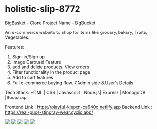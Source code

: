 # holistic-slip-8772

BigBasket - Clone
Project Name - BigBucket

An e-commerce website to shop for items like grocery, bakery, Fruits, Vegetables. 

Features: 
1. Sign-in/Sign-up
2. Image Carousel Feature
3. add and delete products, View orders
4. Filter functionality in the product page
5. Add to cart features
6. Full e-commerce buying flow.
7.Admin side 
8.User's Details


Tech Stack: HTML | CSS | Javascript | Node.js| Express | MonogoDB |Bootstrap

Frontend Link : https://playful-klepon-ca640c.netlify.app
Backend Link  : https://real-puce-stingray-wear.cyclic.app/



![](https://i.imgur.com/jfmN8G3.png)
![](https://i.imgur.com/TzpuzOz.png)
![](https://i.imgur.com/5LkpvzQ.png)
![](https://i.imgur.com/9oZeKrz.png)
![](https://i.imgur.com/EXkTX8G.png)
